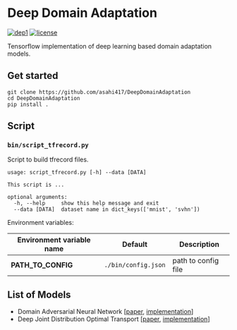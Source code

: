 # Deep Domain Adaptation
[![dep1](https://img.shields.io/badge/Tensorflow-1.3+-blue.svg)](https://www.tensorflow.org/)
[![license](https://img.shields.io/badge/License-MIT-brightgreen.svg)](https://github.com/asahi417/WassersteinGAN/blob/master/LICENSE)

Tensorflow implementation of deep learning based domain adaptation models. 


## Get started

```
git clone https://github.com/asahi417/DeepDomainAdaptation
cd DeepDomainAdaptation
pip install .
```

## Script
### `bin/script_tfrecord.py`

Script to build tfrecord files.

```
usage: script_tfrecord.py [-h] --data [DATA]

This script is ...

optional arguments:
  -h, --help     show this help message and exit
  --data [DATA]  dataset name in dict_keys(['mnist', 'svhn'])
```

Environment variables:

| Environment variable name              | Default                                   | Description         |
| -------------------------------------- | ----------------------------------------- | ------------------- |
| **PATH_TO_CONFIG**                     | `./bin/config.json`                       | path to config file |


## List of Models
- Domain Adversarial Neural Network [[paper](https://arxiv.org/pdf/1505.07818.pdf), [implementation](./deep_da/model/dann.py)]
- Deep Joint Distribution Optimal Transport [[paper](https://arxiv.org/pdf/1803.10081.pdf), [implementation](./deep_da/model/jdot.py)]



